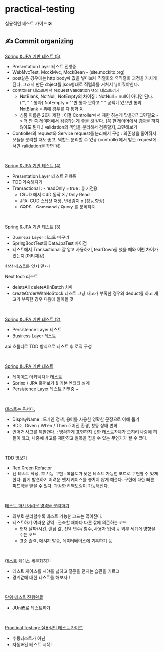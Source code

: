 # practical-testing
실용적인 테스트 가이드 🛠️

## ✍️ Commit organizing

[Spring & JPA 기반 테스트 (5)](https://github.com/mingeonho1/practical-testing/commit/479213dd7075ca4ae23d7bde01c6383f564243dd)
- Presentation Layer 테스트 진행중
- WebMvcTest,
  MockMvc,
  MockBean - (site.mockito.org)
- post같은 경우에는 http body에 값을 넣다보니 직렬화와 역직렬화 과정을 거치게 된다.
  그래서 만든 object를 json형태로 직렬화를 거쳐서 넣어줘야한다.
- controller 테스트에서 request validation 예외 테스트까지
  - NotBlank, NotNull, NotEmpty의 차이점
   : NotNull = null이 아니면 된다. ("", " " 통과)
     NotEmpty = ""만 통과 못하고 " " 공백이 있으면 통과
     NotBlank = 위에 경우를 다 통과 X
  - 상품 이름은 20자 제한
   : 이걸 Controller에서 제한 하는게 맞을까? 고민필요
     -> 더 안 쪽 레이어에서 검증하는게 좋을 것 같다.
        (꼭 한 레이어에서 검증을 하지 않아도 된다.)
        validation의 책임을 분리해서 검증할지, 고민해보기
- Controller의 request와 Service request를 분리해서 구성
  : 의존성을 줄여줘서 모듈을 분리할 때도 좋고, 역할도 분리할 수 있음 (controller에서 받는 request에서만 validation을 하면 됨)

<br>

[Spring & JPA 기반 테스트 (4)](https://github.com/mingeonho1/practical-testing/commit/e1d7a8781c95acc4530d4c7f358a5259e1920f12)
- Presentation Layer 테스트 진행중
- TDD 익숙해지기
- Transactional
  : - readOnly = true : 읽기전용
    - CRUD 에서 CUD 동작 X / Only Read
    - JPA: CUD 스냅샷 저장, 변경감지 x (성능 향상)
    - CQRS - Command / Query 를 분리하자

<br>

[Spring & JPA 기반 테스트 (3)](https://github.com/mingeonho1/practical-testing/commit/fe52b82f7e95845e219c8b66f8bf063c1d368243)
- Business Layer 테스트 마무리
- SpringBootTest와 DataJpaTest 차이점
- 테스트에서 Transactional 잘 알고 사용하기, tearDown을 했을 때와 어떤 차이가 있는지 (더티체킹)

항상 테스트를 잊지 말자 !

Next todo 리스트
- deleteAll deleteAllInBatch 차이
- createOrderWithNoStock 테스트
그냥 재고가 부족한 경우와 deduct를 하고 재고가 부족한 경우 다음에 알아볼 것

<br>

[Spring & JPA 기반 테스트 (2)](https://github.com/mingeonho1/practical-testing/commit/acfb6f54c5b074e791f22a586e1064fa12b06c4b)
- Persistence Layer 테스트
- Business Layer 테스트

api 흐름대로 TDD 방식으로 테스트 후 로직 구성

<br>

[Spring & JPA 기반 테스트](https://github.com/mingeonho1/practical-testing/commit/65451fba55c183b02d790a6d145f1060074a5bd4)
- 레이어드 아키텍처와 테스트
- Spring / JPA 훑어보기 & 기본 엔티티 설계
- Persistence Layer 테스트 진행중 ~

<br>

[테스트는 문서다.](https://github.com/mingeonho1/practical-testing/commit/b0842086c9711a41366eebe12159ad47d6683736)
- DisplayName
  : 도메인 정책, 용어를 사용한 명확한 문장으로 이해 돕기
- BDD
  : Given / When / Then 주어진 환경, 횅동 상태 변화
- 언어가 사고를 제한한다.
  : 명확하게 표현하지 못한 테스트자체가 오히려 나중에 허들이 돼고, 나중에 사고를 제한하고 발목을 잡을 수 있는 무언가가 될 수 있다.
  
<br>

[TDD 맛보기](https://github.com/mingeonho1/practical-testing/commit/a25346475566872518ebb296793cc138b0f1fbf0)
- Red Green Refactor
- 선 테스트 작성, 후 기능 구현
  : 복잡도가 낮은 테스트 가능한 코드로 구현할 수 있게 한다.
    쉽게 발견하기 어려운 엣지 케이스를 놓치지 않게 해준다.
    구현에 대한 빠른 피드백을 받을 수 있다.
    과감한 리팩토링이 가능해진다.

<br>

[테스트 하기 어려운 영역을 분리하기](https://github.com/mingeonho1/practical-testing/commit/98ab9c87740df3d77e876daf4a53e9082395fefd)
- 외부로 분리할수록 테스트 가능한 코드는 많아진다.
- 테스트하기 여러운 영역
  : 관측할 때마다 다른 값에 의존하는 코드
    - 현재 날짜/시간, 랜덤 값, 전역 변수/ 함수, 사용자 입력 등
    외부 세계에 영향을 주는 코드
    - 표준 출력, 메시지 발송, 데이터베이스에 기록하기 등

<br>

[테스트 케이스 세분화하기](https://github.com/mingeonho1/practical-testing/commit/1fec4e1c171b39574d1536ee9a41f9ca8c2dce4e)
- 테스트 케이스를 시야를 넓히고 질문을 던지는 습관을 기르고
- 경계값에 대한 테스트를 해보자 !

<br>

[단위 테스트 진행완료](https://github.com/mingeonho1/practical-testing/commit/ede967d42a3bd68425a8729759fcf489eb999472)
- JUnit5로 테스트하기

<br>

[Practical Testing: 실용적인 테스트 가이드](https://github.com/mingeonho1/practical-testing/commit/dcca045d4ff447357092f3951a9e547b1bbd71e4)
- 수동테스트가 아닌
- 자동화된 테스트 시작 !
